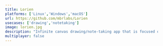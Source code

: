 ```yaml
---
title: Lorien
platforms: ['Linux','Windows','macOS']
url: https://github.com/mbrlabs/Lorien
usecases: ['drawing','notetaking']
image: lorien.jpg
description: "Infinite canvas drawing/note-taking app that is focused on performance, small savefiles and simplicity"
multiplayer: false
---
```

